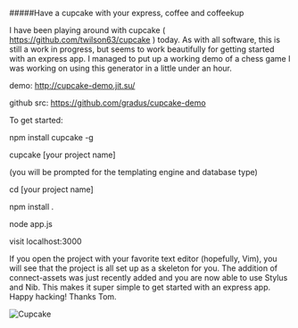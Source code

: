 #####Have a cupcake with your express, coffee and coffeekup

I have been playing around with cupcake ( https://github.com/twilson63/cupcake ) today.  As with all software, this is still a work in progress, but seems to work beautifully for getting started with an express app.  I managed to put up a working demo of a chess game I was working on using this generator in a little under an hour.  

demo:  http://cupcake-demo.jit.su/

github src:  https://github.com/gradus/cupcake-demo


To get started:

npm install cupcake -g

cupcake [your project name]

(you will be prompted for the templating engine and database type) 

cd [your project name]

npm install .

node app.js

visit localhost:3000


If you open the project with your favorite text editor (hopefully, Vim),
you will see that the project is all set up as a skeleton for you.  The
addition of connect-assets was just recently added and you are now able
to use Stylus and Nib.  This makes it super simple to get started with an express app.  Happy hacking!  Thanks Tom.

![Cupcake](cupcake-nodejs-project-generator/cupcake.jpeg "Cupcake")

